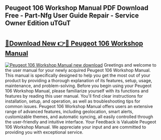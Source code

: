 ## Peugeot 106 Workshop Manual PDF Download Free - Part-Nfg User Guide Repair - Service Owner Edition uTGuT

# <h2><a href="http://cf2245.oget.top/?id=Peugeot+106+Workshop+Manual">🔗Download New 👉🔴 Peugeot 106 Workshop Manual</a></h2>

[![Peugeot 106 Workshop Manual new download](https://i.imgur.com/5g1atiW.png)](http://cf2245.oget.top/?id=Peugeot+106+Workshop+Manual)
Greetings and welcome to the user manual for your newly acquired Peugeot 106 Workshop Manual. This manual is specifically designed to help you get the most out of your product by providing a thorough explanation of its features, setup, usage, maintenance, and problem-solving. Before you begin using your Peugeot 106 Workshop Manual, please familiarize yourself with its functions and features by reading this user manual. You'll find clear instructions for installation, setup, and operation, as well as troubleshooting tips for common issues. Peugeot 106 Workshop Manual offers users an extensive range of advanced features, including geolocation, smart alerts, customizable themes, and automatic syncing, all easily controlled through the user-friendly and intuitive interface. Your Feedback is Valuable Peugeot 106 Workshop Manual. We appreciate your input and are committed to providing you with exceptional service.
